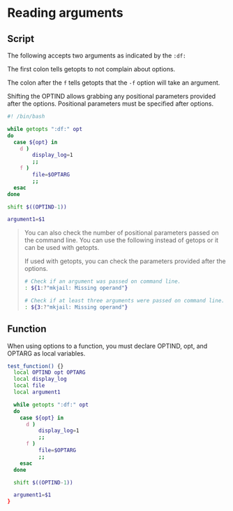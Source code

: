 # Reading arguments

## Script

The following accepts two arguments as indicated by the `:df:`

The first colon tells getopts to not complain about options.

The colon after the `f` tells getopts that the `-f` option will take an argument.

Shifting the OPTIND allows grabbing any positional parameters provided after the options. Positional parameters must be specified after options.

``` bash
#! /bin/bash

while getopts ":df:" opt
do
  case ${opt} in
    d )
        display_log=1
        ;;
    f )
        file=$OPTARG
        ;;
  esac
done

shift $((OPTIND-1))

argument1=$1
```

> You can also check the number of positional parameters passed on the command line.
You can use the following instead of getops or it can be used with getopts.
>
> If used with getopts, you can check the parameters provided after the options.
> ``` Bash
> # Check if an argument was passed on command line.
> : ${1:?"mkjail: Missing operand"}
>
> # Check if at least three arguments were passed on command line.
> : ${3:?"mkjail: Missing operand"}

## Function

When using options to a function, you must declare OPTIND, opt, and OPTARG as local variables.

``` bash
test_function() {}
  local OPTIND opt OPTARG
  local display_log
  local file
  local argument1

  while getopts ":df:" opt
  do
    case ${opt} in
      d )
          display_log=1
          ;;
      f )
          file=$OPTARG
          ;;
    esac
  done

  shift $((OPTIND-1))

  argument1=$1
}
```
